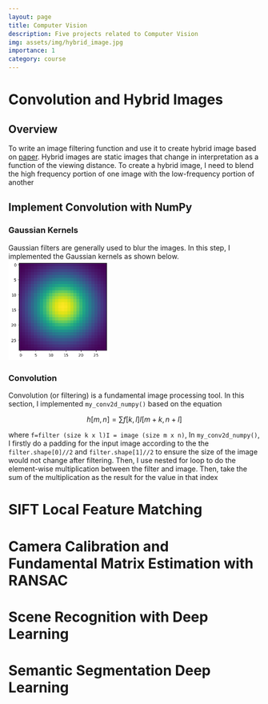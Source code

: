 ```yaml
---
layout: page
title: Computer Vision
description: Five projects related to Computer Vision
img: assets/img/hybrid_image.jpg
importance: 1
category: course
---
```


# Convolution and Hybrid Images
## Overview 
To write an image filtering function and use it to create hybrid image based on <a href = "http://olivalab.mit.edu/publications/OlivaTorralb_Hybrid_Siggraph06.pdf">paper</a>. Hybrid images are static images that change in interpretation as a function of the viewing distance. To create a hybrid image, I need to blend the high frequency portion of one image with the low-frequency portion of another

## Implement Convolution with NumPy
### Gaussian Kernels
Gaussian filters are generally used to blur the images. In this step, I implemented the Gaussian kernels as shown below.<br/>
<img src="/assets/img/2dGaussian.png"  width="40%" height="40%">
### Convolution
Convolution (or filtering) is a fundamental image processing tool. In this section, I implemented `my_conv2d_numpy()` based on the equation 

$$h[m,n]=\sum f[k,l]I[m+k,n+l]$$

where `f=filter (size k x l)I = image (size m x n)`, In `my_conv2d_numpy()`, I firstly do a padding for the input image according to the the `filter.shape[0]//2` and `filter.shape[1]//2` to ensure the size of the image would not change after filtering. 
Then, I use nested for loop to do the element-wise multiplication between the filter and image. Then, take the sum of the multiplication as the result for the value in that index



# SIFT Local Feature Matching

# Camera Calibration and Fundamental Matrix Estimation with RANSAC

# Scene Recognition with Deep Learning

# Semantic Segmentation Deep Learning